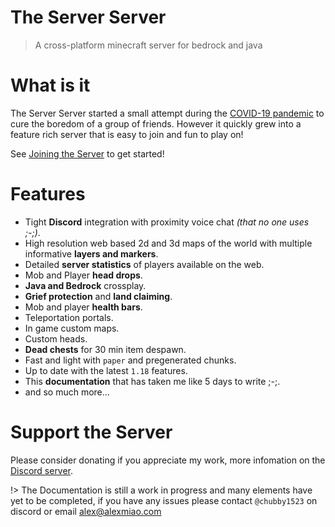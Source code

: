 # The Server Server
>A cross-platform minecraft server for bedrock and java
# What is it
The Server Server started a small attempt during the [COVID-19 pandemic](https://en.wikipedia.org/wiki/COVID-19_pandemic) to cure the boredom of a group of friends. However it quickly grew into a feature rich server that is easy to join and fun to play on!

See [Joining the Server](joining.md) to get started!

# Features
- Tight **Discord** integration with proximity voice chat *(that no one uses ;-;)*.
- High resolution web based 2d and 3d maps of the world with multiple informative **layers and markers**.
- Detailed **server statistics** of players available on the web.
- Mob and Player **head drops**.
- **Java and Bedrock** crossplay.
- **Grief protection** and **land claiming**.
- Mob and player **health bars**.
- Teleportation portals.
- In game custom maps.
- Custom heads.
- **Dead chests** for 30 min item despawn.
- Fast and light with `paper` and pregenerated chunks.
- Up to date with the latest `1.18` features.
- This **documentation** that has taken me like 5 days to write ;-;.
- and so much more...

# Support the Server
Please consider donating if you appreciate my work, more infomation on the [Discord server](https://discord.gg/DN6SHSQPqA).


!> The Documentation is still a work in progress and many elements have yet to be completed, if you have any issues please contact `@chubby1523` on discord or email <a href="mailto:alex@alexmiao.com">alex@alexmiao.com</a>